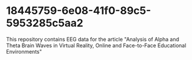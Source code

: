 # 18445759-6e08-41f0-89c5-5953285c5aa2
This repository contains EEG data for the article "Analysis of Alpha and Theta Brain Waves in Virtual Reality, Online and Face-to-Face Educational Environments"

